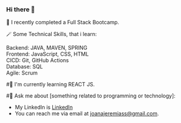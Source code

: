 ### Hi there 👋


 🚀 I recently completed a Full Stack Bootcamp.

 🪄 Some Technical Skills, that i learn:

Backend: JAVA, MAVEN, SPRING   
Frontend: JavaScript, CSS, HTML  
CICD: Git, GitHub Actions  
Database: SQL  
Agile: Scrum



 #🌱 I'm currently learning REACT JS.

 

 #💬 Ask me about [something related to programming or technology]:

- My LinkedIn is [LinkedIn](https://www.linkedin.com/in/joanajeremias/)
- You can reach me via email at [joanajeremiass@gmail.com](mailto:joanajeremiass@gmail.com).


